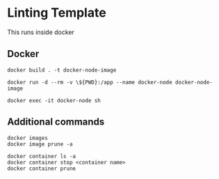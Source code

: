 # Linting Template

This runs inside docker

## Docker

```
docker build . -t docker-node-image
```

```
docker run -d --rm -v \${PWD}:/app --name docker-node docker-node-image
```

```
docker exec -it docker-node sh
```

## Additional commands

```
docker images
docker image prune -a

docker container ls -a
docker container stop <container name>
docker container prune
```
